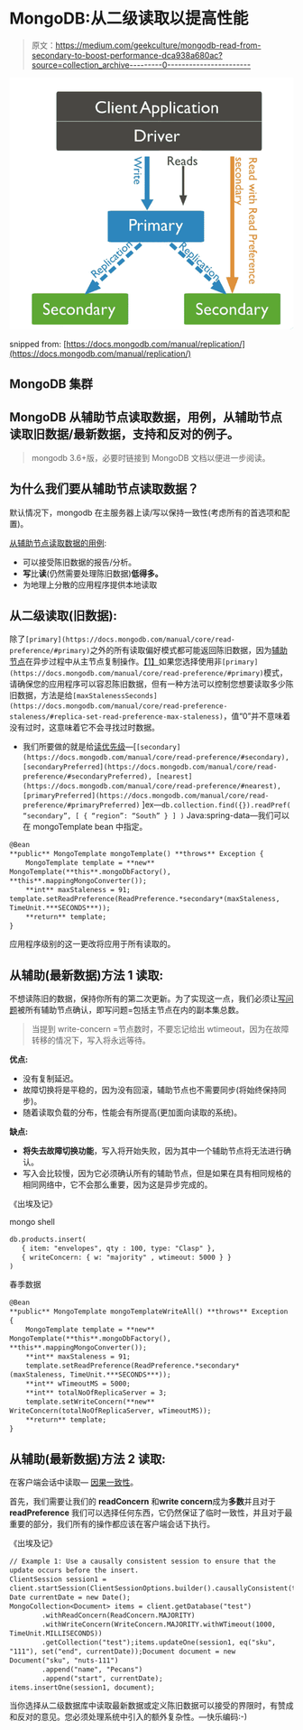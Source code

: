 # MongoDB:从二级读取以提高性能

> 原文：<https://medium.com/geekculture/mongodb-read-from-secondary-to-boost-performance-dca938a680ac?source=collection_archive---------0----------------------->

![](img/822d59311ed0b1f88c4a9ca3e9b7febb.png)

snipped from: [https://docs.mongodb.com/manual/replication/](https://docs.mongodb.com/manual/replication/)

## MongoDB 集群

## MongoDB 从辅助节点读取数据，用例，从辅助节点读取旧数据/最新数据，支持和反对的例子。

> mongodb 3.6+版，必要时链接到 MongoDB 文档以便进一步阅读。

## 为什么我们要从辅助节点读取数据？

默认情况下，mongodb 在主服务器上读/写以保持一致性(考虑所有的首选项和配置)。

[从辅助节点读取数据的用例](https://docs.mongodb.com/manual/core/read-preference-use-cases/):

*   可以接受陈旧数据的报告/分析。
*   **写**比**读**(仍然需要处理陈旧数据)**低得多。**
*   为地理上分散的应用程序提供本地读取

## 从二级读取(旧数据):

除了`[primary](https://docs.mongodb.com/manual/core/read-preference/#primary)`之外的所有读取偏好模式都可能返回陈旧数据，因为[辅助节点](https://docs.mongodb.com/manual/reference/glossary/#term-secondary)在异步过程中从主节点复制操作。[【1】](https://docs.mongodb.com/manual/core/read-preference/#edge-cases-2-primaries)如果您选择使用非`[primary](https://docs.mongodb.com/manual/core/read-preference/#primary)`模式，请确保您的应用程序可以容忍陈旧数据，但有一种方法可以控制您想要读取多少陈旧数据，方法是给`[maxStalenessSeconds](https://docs.mongodb.com/manual/core/read-preference-staleness/#replica-set-read-preference-max-staleness)`，值“0”并不意味着没有过时，这意味着它不会寻找过时数据。

*   我们所要做的就是给[读优先级](https://docs.mongodb.com/manual/core/read-preference/)—[`[secondary](https://docs.mongodb.com/manual/core/read-preference/#secondary), [secondaryPreferred](https://docs.mongodb.com/manual/core/read-preference/#secondaryPreferred), [nearest](https://docs.mongodb.com/manual/core/read-preference/#nearest), [primaryPreferred](https://docs.mongodb.com/manual/core/read-preference/#primaryPreferred)` ]ex—`db.collection.find({}).readPref( “secondary”, [ { “region”: “South” } ] )` Java:spring-data—我们可以在 mongoTemplate bean 中指定。

```
@Bean
**public** MongoTemplate mongoTemplate() **throws** Exception {
    MongoTemplate template = **new** MongoTemplate(**this**.mongoDbFactory(), **this**.mappingMongoConverter());
    **int** maxStaleness = 91;    template.setReadPreference(ReadPreference.*secondary*(maxStaleness, TimeUnit.***SECONDS***));
    **return** template;
}
```

应用程序级别的这一更改将应用于所有读取的。

## 从辅助(最新数据)方法 1 读取:

不想读陈旧的数据，保持你所有的第二次更新。为了实现这一点，我们必须让[写问题](https://docs.mongodb.com/manual/core/replica-set-write-concern/)被所有辅助节点确认，即写问题=包括主节点在内的副本集总数。

> 当提到 write-concern =节点数时，不要忘记给出 wtimeout，因为在故障转移的情况下，写入将永远等待。

**优点:**

*   没有复制延迟。
*   故障切换将是平稳的，因为没有回滚，辅助节点也不需要同步(将始终保持同步)。
*   随着读取负载的分布，性能会有所提高(更加面向读取的系统)。

**缺点:**

*   **将失去故障切换功能**，写入将开始失败，因为其中一个辅助节点将无法进行确认。
*   写入会比较慢，因为它必须确认所有的辅助节点，但是如果在具有相同规格的相同网络中，它不会那么重要，因为这是异步完成的。

《出埃及记》

mongo shell

```
db.products.insert(
   { item: "envelopes", qty : 100, type: "Clasp" },
   { writeConcern: { w: "majority" , wtimeout: 5000 } }
)
```

春季数据

```
@Bean
**public** MongoTemplate mongoTemplateWriteAll() **throws** Exception {
    MongoTemplate template = **new** MongoTemplate(**this**.mongoDbFactory(), **this**.mappingMongoConverter());
    **int** maxStaleness = 91;
    template.setReadPreference(ReadPreference.*secondary*(maxStaleness, TimeUnit.***SECONDS***));
    **int** wTimeoutMS = 5000;
    **int** totalNoOfReplicaServer = 3;
    template.setWriteConcern(**new** WriteConcern(totalNoOfReplicaServer, wTimeoutMS));
    **return** template;
}
```

## 从辅助(最新数据)方法 2 读取:

在客户端会话中读取— [因果一致性](https://docs.mongodb.com/manual/core/read-isolation-consistency-recency/#causal-consistency)。

首先，我们需要让我们的 **readConcern** 和**write concern**成为**多数**并且对于 **readPreference** 我们可以选择任何东西，它仍然保证了临时一致性，并且对于最重要的部分，我们所有的操作都应该在客户端会话下执行。

《出埃及记》

```
// Example 1: Use a causally consistent session to ensure that the update occurs before the insert.
ClientSession session1 = client.startSession(ClientSessionOptions.builder().causallyConsistent(true).build());
Date currentDate = new Date();
MongoCollection<Document> items = client.getDatabase("test")
        .withReadConcern(ReadConcern.MAJORITY)
        .withWriteConcern(WriteConcern.MAJORITY.withWTimeout(1000, TimeUnit.MILLISECONDS))
        .getCollection("test");items.updateOne(session1, eq("sku", "111"), set("end", currentDate));Document document = new Document("sku", "nuts-111")
        .append("name", "Pecans")
        .append("start", currentDate);
items.insertOne(session1, document);
```

当你选择从二级数据库中读取最新数据或定义陈旧数据可以接受的界限时，有赞成和反对的意见。您必须处理系统中引入的额外复杂性。—快乐编码:-)